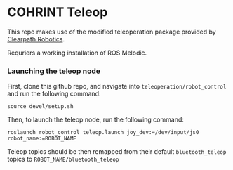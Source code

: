 # COHRINT Teleop

This repo makes use of the modified teleoperation package provided by [Clearpath Robotics](https://www.clearpathrobotics.com/assets/guides/melodic/jackal/simulation.html).

Requriers a working installation of ROS Melodic.

### Launching the teleop node

First, clone this github repo, and navigate into `teleoperation/robot_control` and run the following command:

```
source devel/setup.sh
```

Then, to launch the teleop node, run the following command:

```
roslaunch robot_control teleop.launch joy_dev:=/dev/input/js0 robot_name:=ROBOT_NAME
```

Teleop topics should be then remapped from their default `bluetooth_teleop` topics to `ROBOT_NAME/bluetooth_teleop`
